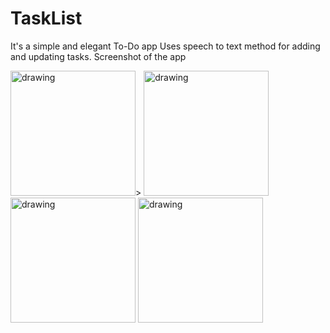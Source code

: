 # TaskList
It's a simple and elegant To-Do app 
Uses speech to text method for adding and updating tasks.
Screenshot of the app


<img src="https://user-images.githubusercontent.com/69454837/121912208-0631c400-cd4e-11eb-938d-c51236865469.png" alt="drawing" width="200"/><!--<img src="https://user-images.githubusercontent.com/69454837/121912260-1184ef80-cd4e-11eb-9a66-996c18a685e1.png" alt="drawing" width="200"/>
<img src="https://user-images.githubusercontent.com/69454837/121912293-18abfd80-cd4e-11eb-8dbc-649368280b1e.png" alt="drawing" width="200"/>-->>
<img src="https://user-images.githubusercontent.com/69454837/121912317-1e094800-cd4e-11eb-9952-a5dd0144ac91.png" alt="drawing" width="200"/>
<img src="https://user-images.githubusercontent.com/69454837/121912343-23669280-cd4e-11eb-8a65-b1b275948e62.png" alt="drawing" width="200"/>
<img src="https://user-images.githubusercontent.com/69454837/121912363-28c3dd00-cd4e-11eb-8725-f0b62d0b60c5.png" alt="drawing" width="200"/>

